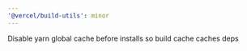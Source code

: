 ```yaml
---
'@vercel/build-utils': minor
---
```


Disable yarn global cache before installs so build cache caches deps
